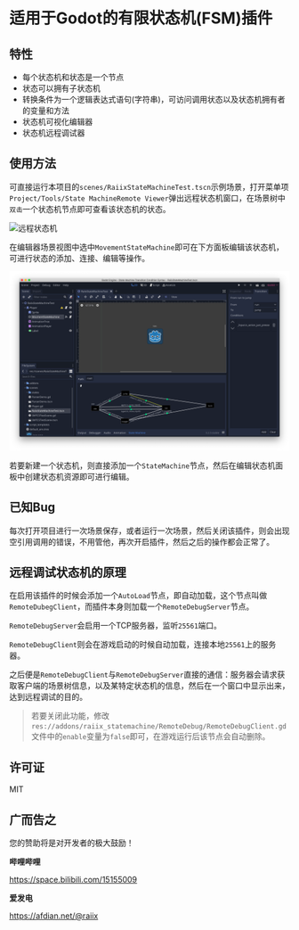 # 适用于Godot的有限状态机(FSM)插件
## 特性
- 每个状态机和状态是一个节点
- 状态可以拥有子状态机
- 转换条件为一个逻辑表达式语句(字符串)，可访问调用状态以及状态机拥有者的变量和方法 
- 状态机可视化编辑器
- 状态机远程调试器

## 使用方法
可直接运行本项目的`scenes/RaiixStateMachineTest.tscn`示例场景，打开菜单项`Project/Tools/State MachineRemote Viewer`弹出远程状态机窗口，在场景树中`双击`一个状态机节点即可查看该状态机的状态。

![远程状态机](./images/remote_viewer.gif)

在编辑器场景视图中选中`MovementStateMachine`即可在下方面板编辑该状态机，可进行状态的添加、连接、编辑等操作。

![编辑状态机](./images/sm_edit.png)

若要新建一个状态机，则直接添加一个`StateMachine`节点，然后在编辑状态机面板中创建状态机资源即可进行编辑。

## 已知Bug
每次打开项目进行一次场景保存，或者运行一次场景，然后关闭该插件，则会出现空引用调用的错误，不用管他，再次开启插件，然后之后的操作都会正常了。

## 远程调试状态机的原理

在启用该插件的时候会添加一个`AutoLoad`节点，即自动加载，这个节点叫做`RemoteDubegClient`，而插件本身则加载一个`RemoteDebugServer`节点。

`RemoteDebugServer`会启用一个TCP服务器，监听`25561`端口。

`RemoteDebugClient`则会在游戏启动的时候自动加载，连接本地`25561`上的服务器。

之后便是`RemoteDebugClient`与`RemoteDebugServer`直接的通信：服务器会请求获取客户端的场景树信息，以及某特定状态机的信息，然后在一个窗口中显示出来，达到远程调试的目的。

> 若要关闭此功能，修改`res://addons/raiix_statemachine/RemoteDebug/RemoteDebugClient.gd`文件中的`enable`变量为`false`即可，在游戏运行后该节点会自动删除。

## 许可证
MIT

## 广而告之
您的赞助将是对开发者的极大鼓励！

**哔哩哔哩**

<https://space.bilibili.com/15155009>

**爱发电**

<https://afdian.net/@raiix>